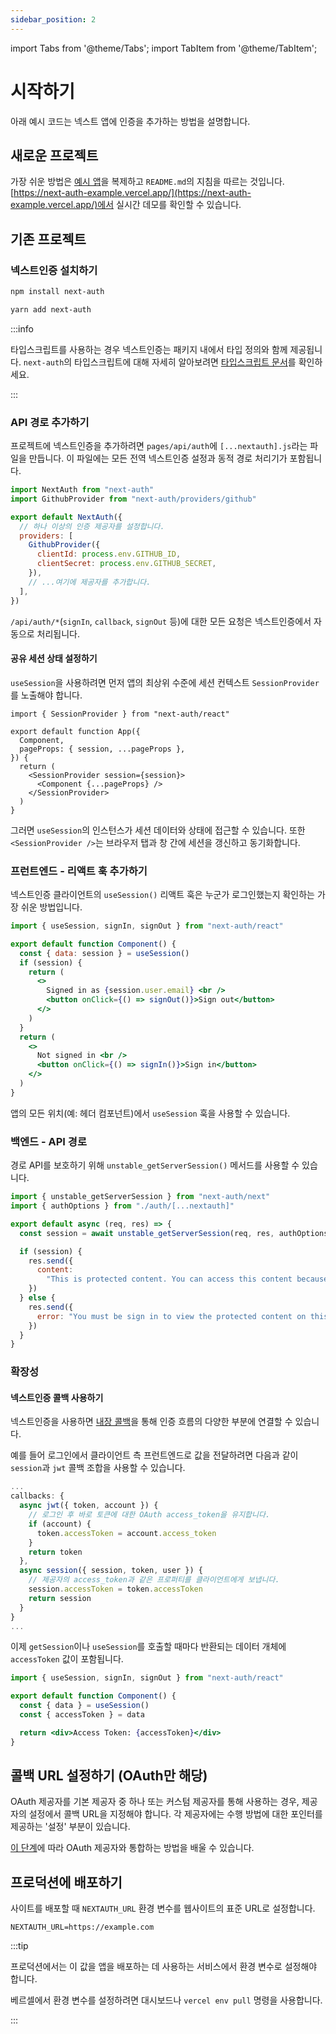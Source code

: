 ```yaml
---
sidebar_position: 2
---
```


import Tabs from '@theme/Tabs';
import TabItem from '@theme/TabItem';

# 시작하기

아래 예시 코드는 넥스트 앱에 인증을 추가하는 방법을 설명합니다.

## 새로운 프로젝트

가장 쉬운 방법은 [예시 앱](https://github.com/nextauthjs/next-auth-example)을 복제하고 `README.md`의 지침을 따르는 것입니다. [https://next-auth-example.vercel.app/](https://next-auth-example.vercel.app/)에서 실시간 데모를 확인할 수 있습니다.

## 기존 프로젝트

### 넥스트인증 설치하기

<Tabs groupId="package-manager">
  <TabItem value="npm" label="npm" default>

```bash
npm install next-auth
```

  </TabItem>
  <TabItem value="yarn" label="Yarn">

```bash
yarn add next-auth
```

  </TabItem>
</Tabs>

:::info

타입스크립트를 사용하는 경우 넥스트인증는 패키지 내에서 타입 정의와 함께 제공됩니다. `next-auth`의 타입스크립트에 대해 자세히 알아보려면 [타입스크립트 문서](https://next-auth.js.org/getting-started/typescript)를 확인하세요.

:::

### API 경로 추가하기

프로젝트에 넥스트인증을 추가하려면 `pages/api/auth`에 `[...nextauth].js`라는 파일을 만듭니다. 이 파일에는 모든 전역 넥스트인증 설정과 동적 경로 처리기가 포함됩니다.

```js title="pages/api/auth/[...nextauth].js"
import NextAuth from "next-auth"
import GithubProvider from "next-auth/providers/github"

export default NextAuth({
  // 하나 이상의 인증 제공자를 설정합니다.
  providers: [
    GithubProvider({
      clientId: process.env.GITHUB_ID,
      clientSecret: process.env.GITHUB_SECRET,
    }),
    // ...여기에 제공자를 추가합니다.
  ],
})
```

`/api/auth/*`(`signIn`, `callback`, `signOut` 등)에 대한 모든 요청은 넥스트인증에서 자동으로 처리됩니다.

#### 공유 세션 상태 설정하기

`useSession`을 사용하려면 먼저 앱의 최상위 수준에 세션 컨텍스트 `SessionProvider`를 노출해야 합니다.

```tsx title="pages/_app.jsx"
import { SessionProvider } from "next-auth/react"

export default function App({
  Component,
  pageProps: { session, ...pageProps },
}) {
  return (
    <SessionProvider session={session}>
      <Component {...pageProps} />
    </SessionProvider>
  )
}
```

그러면 `useSession`의 인스턴스가 세션 데이터와 상태에 접근할 수 있습니다. 또한 `<SessionProvider />`는 브라우저 탭과 창 간에 세션을 갱신하고 동기화합니다.

### 프런트엔드 - 리액트 훅 추가하기

넥스트인증 클라이언트의 `useSession()` 리액트 훅은 누군가 로그인했는지 확인하는 가장 쉬운 방법입니다.

```jsx title="components/login-btn.jsx"
import { useSession, signIn, signOut } from "next-auth/react"

export default function Component() {
  const { data: session } = useSession()
  if (session) {
    return (
      <>
        Signed in as {session.user.email} <br />
        <button onClick={() => signOut()}>Sign out</button>
      </>
    )
  }
  return (
    <>
      Not signed in <br />
      <button onClick={() => signIn()}>Sign in</button>
    </>
  )
}
```

앱의 모든 위치(예: 헤더 컴포넌트)에서 `useSession` 훅을 사용할 수 있습니다.

### 백엔드 - API 경로

경로 API를 보호하기 위해 `unstable_getServerSession()` 메서드를 사용할 수 있습니다.

```jsx title="pages/api/restricted.js"
import { unstable_getServerSession } from "next-auth/next"
import { authOptions } from "./auth/[...nextauth]"

export default async (req, res) => {
  const session = await unstable_getServerSession(req, res, authOptions)

  if (session) {
    res.send({
      content:
        "This is protected content. You can access this content because you are signed in.",
    })
  } else {
    res.send({
      error: "You must be sign in to view the protected content on this page.",
    })
  }
}
```

### 확장성

#### 넥스트인증 콜백 사용하기

넥스트인증을 사용하면 [내장 콜백](https://next-auth.js.org/configuration/callbacks)을 통해 인증 흐름의 다양한 부분에 연결할 수 있습니다.

예를 들어 로그인에서 클라이언트 측 프런트엔드로 값을 전달하려면 다음과 같이 `session`과 `jwt` 콜백 조합을 사용할 수 있습니다.

```js title="pages/api/auth/[...nextauth].js" {5, 11}
...
callbacks: {
  async jwt({ token, account }) {
    // 로그인 후 바로 토큰에 대한 OAuth access_token을 유지합니다.
    if (account) {
      token.accessToken = account.access_token
    }
    return token
  },
  async session({ session, token, user }) {
    // 제공자의 access_token과 같은 프로퍼티를 클라이언트에게 보냅니다.
    session.accessToken = token.accessToken
    return session
  }
}
...
```

이제 `getSession`이나 `useSession`를 호출할 때마다 반환되는 데이터 개체에 `accessToken` 값이 포함됩니다.

```jsx title="components/accessToken.jsx" {3}
import { useSession, signIn, signOut } from "next-auth/react"

export default function Component() {
  const { data } = useSession()
  const { accessToken } = data

  return <div>Access Token: {accessToken}</div>
}
```

## 콜백 URL 설정하기 (OAuth만 해당)

OAuth 제공자를 기본 제공자 중 하나 또는 커스텀 제공자를 통해 사용하는 경우, 제공자의 설정에서 콜백 URL을 지정해야 합니다. 각 제공자에는 수행 방법에 대한 포인터를 제공하는 '설정' 부분이 있습니다.

[이 단계](https://next-auth.js.org/configuration/providers/oauth#how-to)에 따라 OAuth 제공자와 통합하는 방법을 배울 수 있습니다.

## 프로덕션에 배포하기

사이트를 배포할 때 `NEXTAUTH_URL` 환경 변수를 웹사이트의 표준 URL로 설정합니다.

```text
NEXTAUTH_URL=https://example.com
```

:::tip

프로덕션에서는 이 값을 앱을 배포하는 데 사용하는 서비스에서 환경 변수로 설정해야 합니다.

베르셀에서 환경 변수를 설정하려면 대시보드나 `vercel env pull` 명령을 사용합니다.

:::